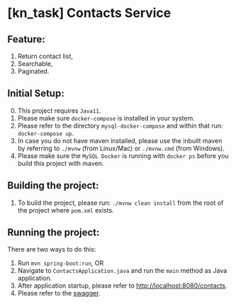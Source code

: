 # [kn_task] Contacts Service

## Feature:
1. Return contact list,
2. Searchable,
3. Paginated.

## Initial Setup:
0. This project requires `Java11`.
1. Please make sure `docker-compose` is installed in your system.
2. Please refer to the directory `mysql-docker-compose` and within that run: ```docker-compose up```.
3. In case you do not have maven installed, 
please use the inbuilt maven by referring to `./mvnw` (from Linux/Mac) 
or `./mvnw.cmd` (from Windows).
4. Please make sure the `MySQL Docker` is running with `docker ps` before you build this project with maven.

## Building the project:
1. To build the project, please run: `./mvnw clean install` from the root
 of the project where `pom.xml` exists.

## Running the project:
There are two ways to do this:
1. Run `mvn spring-boot:run`, OR
2. Navigate to `ContactsApplication.java` and run the `main` method as Java application.
3. After application startup, please refer to [http://localhost:8080/contacts](http://localhost:8080/contacts).
4. Please refer to the [swagger](http://localhost:8080/swagger-ui/).
